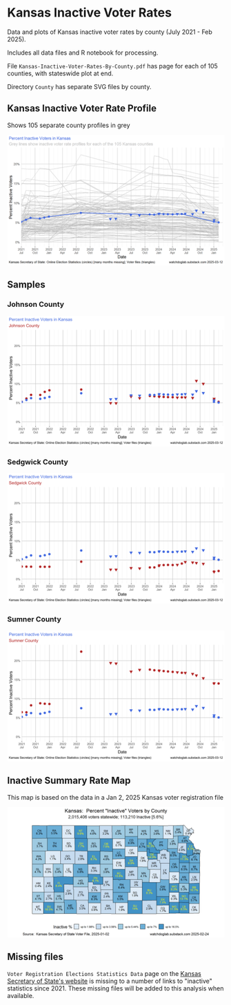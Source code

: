# Kansas Inactive Voter Rates

Data and plots of Kansas inactive voter rates by county (July 2021 - Feb 2025).

Includes all data files and R notebook for processing.

File `Kansas-Inactive-Voter-Rates-By-County.pdf` has page for each of 105 counties, with stateswide plot at end.

Directory `County` has separate SVG files by county.

## Kansas Inactive Voter Rate Profile

Shows 105 separate county profiles in grey

![Kansas Inactive Voter Rates](CountyLines-1.png)

## Samples

### Johnson County

![Johnson County](County/Johnson-County-Inactive-Voter-Rates.svg)

### Sedgwick County

![Sedgwick County](County/Sedgwick-County-Inactive-Voter-Rates.svg)

### Sumner County

![Sumner County](County/Sumner-County-Inactive-Voter-Rates.svg)

## Inactive Summary Rate Map

This map is based on the data in a Jan 2, 2025 Kansas voter registration file

![InactiveCOuntyRate](Kansas-State-1.png)

## Missing files

`Voter Registration Elections Statistics Data` page on the [Kansas Secretary of State's website](https://sos.ks.gov/elections/election-statistics-data.html) is missing to a number of links to "inactive" statistics since 2021.  These missing files will be added to this analysis when available.
